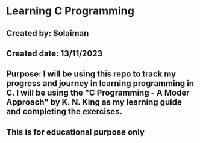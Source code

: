 # Learning C Programming

## Created by: Solaiman
## Created date: 13/11/2023
## Purpose: I will be using this repo to track my progress and journey in learning programming in C. I will be using the "C Programming - A Moder Approach" by K. N. King as my learning guide and completing the exercises.
## This is for educational purpose only